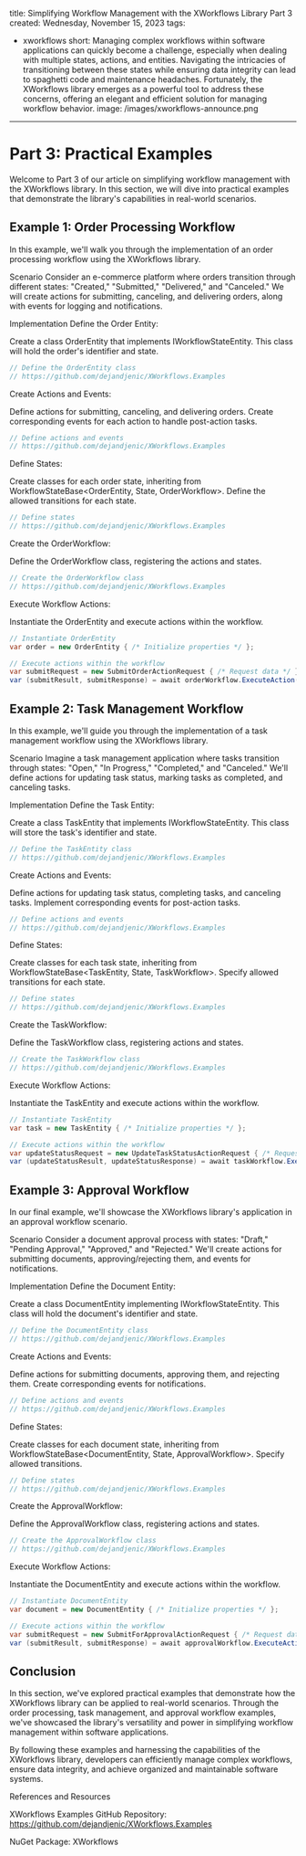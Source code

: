 title: Simplifying Workflow Management with the XWorkflows Library Part 3
created: Wednesday, November 15, 2023
tags:
  - xworkflows
short: Managing complex workflows within software applications can quickly become a challenge, especially when dealing with multiple states, actions, and entities. Navigating the intricacies of transitioning between these states while ensuring data integrity can lead to spaghetti code and maintenance headaches. Fortunately, the XWorkflows library emerges as a powerful tool to address these concerns, offering an elegant and efficient solution for managing workflow behavior.
image: /images/xworkflows-announce.png
---

# Part 3: Practical Examples
Welcome to Part 3 of our article on simplifying workflow management with the XWorkflows library. In this section, we will dive into practical examples that demonstrate the library's capabilities in real-world scenarios.

## Example 1: Order Processing Workflow
In this example, we'll walk you through the implementation of an order processing workflow using the XWorkflows library.

Scenario
Consider an e-commerce platform where orders transition through different states: "Created," "Submitted," "Delivered," and "Canceled." We will create actions for submitting, canceling, and delivering orders, along with events for logging and notifications.

Implementation
Define the Order Entity:

Create a class OrderEntity that implements IWorkflowStateEntity<State>. This class will hold the order's identifier and state.

```csharp
// Define the OrderEntity class
// https://github.com/dejandjenic/XWorkflows.Examples
```
Create Actions and Events:

Define actions for submitting, canceling, and delivering orders. Create corresponding events for each action to handle post-action tasks.

```csharp
// Define actions and events
// https://github.com/dejandjenic/XWorkflows.Examples
```
Define States:

Create classes for each order state, inheriting from WorkflowStateBase<OrderEntity, State, OrderWorkflow>. Define the allowed transitions for each state.

```csharp
// Define states
// https://github.com/dejandjenic/XWorkflows.Examples
```
Create the OrderWorkflow:

Define the OrderWorkflow class, registering the actions and states.

```csharp
// Create the OrderWorkflow class
// https://github.com/dejandjenic/XWorkflows.Examples
```
Execute Workflow Actions:

Instantiate the OrderEntity and execute actions within the workflow.

```csharp
// Instantiate OrderEntity
var order = new OrderEntity { /* Initialize properties */ };

// Execute actions within the workflow
var submitRequest = new SubmitOrderActionRequest { /* Request data */ };
var (submitResult, submitResponse) = await orderWorkflow.ExecuteAction(order, submitRequest);
```

## Example 2: Task Management Workflow
In this example, we'll guide you through the implementation of a task management workflow using the XWorkflows library.

Scenario
Imagine a task management application where tasks transition through states: "Open," "In Progress," "Completed," and "Canceled." We'll define actions for updating task status, marking tasks as completed, and canceling tasks.

Implementation
Define the Task Entity:

Create a class TaskEntity that implements IWorkflowStateEntity<State>. This class will store the task's identifier and state.

```csharp
// Define the TaskEntity class
// https://github.com/dejandjenic/XWorkflows.Examples
```
Create Actions and Events:

Define actions for updating task status, completing tasks, and canceling tasks. Implement corresponding events for post-action tasks.

```csharp
// Define actions and events
// https://github.com/dejandjenic/XWorkflows.Examples
```
Define States:

Create classes for each task state, inheriting from WorkflowStateBase<TaskEntity, State, TaskWorkflow>. Specify allowed transitions for each state.

```csharp
// Define states
// https://github.com/dejandjenic/XWorkflows.Examples
```
Create the TaskWorkflow:

Define the TaskWorkflow class, registering actions and states.

```csharp
// Create the TaskWorkflow class
// https://github.com/dejandjenic/XWorkflows.Examples
```
Execute Workflow Actions:

Instantiate the TaskEntity and execute actions within the workflow.

```csharp
// Instantiate TaskEntity
var task = new TaskEntity { /* Initialize properties */ };

// Execute actions within the workflow
var updateStatusRequest = new UpdateTaskStatusActionRequest { /* Request data */ };
var (updateStatusResult, updateStatusResponse) = await taskWorkflow.ExecuteAction(task, updateStatusRequest);
```

## Example 3: Approval Workflow
In our final example, we'll showcase the XWorkflows library's application in an approval workflow scenario.

Scenario
Consider a document approval process with states: "Draft," "Pending Approval," "Approved," and "Rejected." We'll create actions for submitting documents, approving/rejecting them, and events for notifications.

Implementation
Define the Document Entity:

Create a class DocumentEntity implementing IWorkflowStateEntity<State>. This class will hold the document's identifier and state.

```csharp
// Define the DocumentEntity class
// https://github.com/dejandjenic/XWorkflows.Examples
```
Create Actions and Events:

Define actions for submitting documents, approving them, and rejecting them. Create corresponding events for notifications.

```csharp
// Define actions and events
// https://github.com/dejandjenic/XWorkflows.Examples
```
Define States:

Create classes for each document state, inheriting from WorkflowStateBase<DocumentEntity, State, ApprovalWorkflow>. Specify allowed transitions.

```csharp
// Define states
// https://github.com/dejandjenic/XWorkflows.Examples
```
Create the ApprovalWorkflow:

Define the ApprovalWorkflow class, registering actions and states.

```csharp
// Create the ApprovalWorkflow class
// https://github.com/dejandjenic/XWorkflows.Examples
```
Execute Workflow Actions:

Instantiate the DocumentEntity and execute actions within the workflow.

```csharp
// Instantiate DocumentEntity
var document = new DocumentEntity { /* Initialize properties */ };

// Execute actions within the workflow
var submitRequest = new SubmitForApprovalActionRequest { /* Request data */ };
var (submitResult, submitResponse) = await approvalWorkflow.ExecuteAction(document, submitRequest);
```

## Conclusion
In this section, we've explored practical examples that demonstrate how the XWorkflows library can be applied to real-world scenarios. Through the order processing, task management, and approval workflow examples, we've showcased the library's versatility and power in simplifying workflow management within software applications.

By following these examples and harnessing the capabilities of the XWorkflows library, developers can efficiently manage complex workflows, ensure data integrity, and achieve organized and maintainable software systems.


References and Resources


XWorkflows Examples GitHub Repository: https://github.com/dejandjenic/XWorkflows.Examples

NuGet Package: XWorkflows
